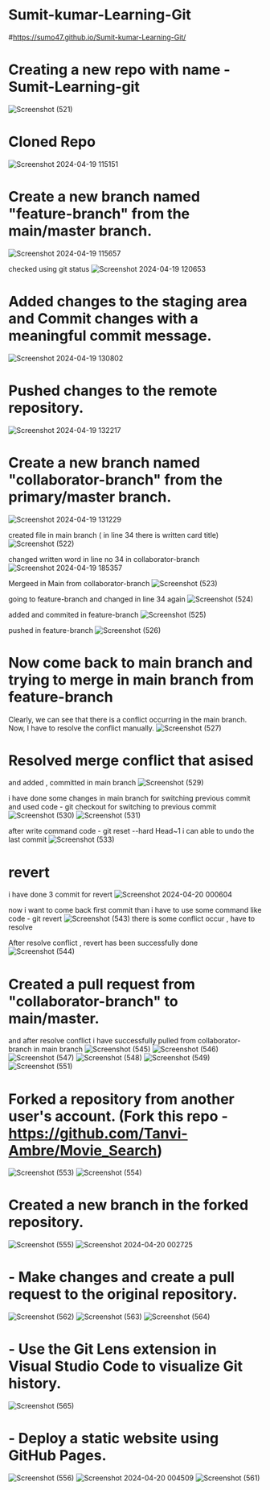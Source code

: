 # Sumit-kumar-Learning-Git

#https://sumo47.github.io/Sumit-kumar-Learning-Git/

# Creating a new repo with name - Sumit-Learning-git
![Screenshot (521)](https://github.com/sumo47/Sumit-kumar-Learning-Git/assets/88192207/dbe5883f-99b5-46d7-87ad-5f27cf5f50e4)


# Cloned Repo
![Screenshot 2024-04-19 115151](https://github.com/sumo47/Sumit-kumar-Learning-Git/assets/88192207/e4bf1903-ed12-45b2-b948-cacc0c9490ce)

#  Create a new branch named "feature-branch" from the main/master branch.
![Screenshot 2024-04-19 115657](https://github.com/sumo47/Sumit-kumar-Learning-Git/assets/88192207/495e6d7f-89e1-4a83-9f09-b20a91ffab71)

checked using git status 
![Screenshot 2024-04-19 120653](https://github.com/sumo47/Sumit-kumar-Learning-Git/assets/88192207/9fc3d70e-6ebe-44e8-bba5-0d32842c3fc7)

#  Added changes to the staging area and Commit changes with a meaningful commit message.
![Screenshot 2024-04-19 130802](https://github.com/sumo47/Sumit-kumar-Learning-Git/assets/88192207/f14e4313-c50c-431f-8d2f-3c1e0c9a37b5)

# Pushed changes to the remote repository.
![Screenshot 2024-04-19 132217](https://github.com/sumo47/Sumit-kumar-Learning-Git/assets/88192207/fc3eca47-b7b2-42b5-be08-f39e356d27ee)


# Create a new branch named "collaborator-branch" from the primary/master branch.
![Screenshot 2024-04-19 131229](https://github.com/sumo47/Sumit-kumar-Learning-Git/assets/88192207/6ae9854f-a8e3-46ca-ab2e-ffb7cf205aa1)

created file in main branch ( in line 34 there is written card title)
![Screenshot (522)](https://github.com/sumo47/Sumit-kumar-Learning-Git/assets/88192207/85af3c7a-edf2-4e09-bf0b-b9cc08ec7fda)

changed written word in line no 34 in collaborator-branch 
![Screenshot 2024-04-19 185357](https://github.com/sumo47/Sumit-kumar-Learning-Git/assets/88192207/489772d3-6c7f-4ed5-9864-b2bd64da4e6d)

Mergeed in Main from collaborator-branch 
![Screenshot (523)](https://github.com/sumo47/Sumit-kumar-Learning-Git/assets/88192207/f4ad45fc-b8df-413d-a109-fa72efdec2cd)

going to feature-branch and changed in line 34 again
![Screenshot (524)](https://github.com/sumo47/Sumit-kumar-Learning-Git/assets/88192207/8f859e9a-fcbd-4eec-80c4-e28c2edfba95)

added and commited in feature-branch
![Screenshot (525)](https://github.com/sumo47/Sumit-kumar-Learning-Git/assets/88192207/27e25dc9-2257-48aa-8ee4-36a9a3e1ccc1)

pushed in feature-branch
![Screenshot (526)](https://github.com/sumo47/Sumit-kumar-Learning-Git/assets/88192207/2df4beee-b569-4ed2-8e31-cbc7bb5861dc)

# Now come back to main branch and trying to merge in main branch from feature-branch
Clearly, we can see that there is a conflict occurring in the main branch. Now, I have to resolve the conflict manually.
![Screenshot (527)](https://github.com/sumo47/Sumit-kumar-Learning-Git/assets/88192207/a6a5d8a7-30ff-4437-b3bf-066f887ecd9c)

# Resolved merge conflict that asised 
and added , committed in main branch
![Screenshot (529)](https://github.com/sumo47/Sumit-kumar-Learning-Git/assets/88192207/c1fbb1f8-60dc-473d-b2c0-ea67fb25879b)

i have done some changes in main branch for switching previous commit
and used code - git checkout <hash> for switching to previous commit
![Screenshot (530)](https://github.com/sumo47/Sumit-kumar-Learning-Git/assets/88192207/af46e677-4983-465f-b20e-0d1ae130aa42)
![Screenshot (531)](https://github.com/sumo47/Sumit-kumar-Learning-Git/assets/88192207/ab64c736-9a58-4bf3-a80d-c4f3b94888a7)


after write command code - git reset --hard Head~1 i can able to undo the last commit
![Screenshot (533)](https://github.com/sumo47/Sumit-kumar-Learning-Git/assets/88192207/dfa3a798-4cc9-4584-882b-6f8308cb4f06)

# revert
i have done 3 commit for revert
![Screenshot 2024-04-20 000604](https://github.com/sumo47/Sumit-kumar-Learning-Git/assets/88192207/7cd1cce1-22c0-479e-8e8a-9f72733efe7e)

now i want to come back first commit than i have to use some command like code - git revert <hash>
![Screenshot (543)](https://github.com/sumo47/Sumit-kumar-Learning-Git/assets/88192207/6d1de340-46aa-4af5-9fe7-b9a32a09c621)
there is some conflict occur , have to resolve

After resolve conflict , revert has been successfully done
![Screenshot (544)](https://github.com/sumo47/Sumit-kumar-Learning-Git/assets/88192207/b2186f9b-3472-46ef-8a72-668f99ec74e2)

# Created a pull request from "collaborator-branch" to main/master.
and after resolve conflict i have successfully pulled from collaborator-branch in main branch
![Screenshot (545)](https://github.com/sumo47/Sumit-kumar-Learning-Git/assets/88192207/25e125c5-e6e7-497b-9f55-ea27c19d2ad7)
![Screenshot (546)](https://github.com/sumo47/Sumit-kumar-Learning-Git/assets/88192207/36b75f88-05c7-46b1-9034-e71d4121f1e3)
![Screenshot (547)](https://github.com/sumo47/Sumit-kumar-Learning-Git/assets/88192207/fe15ed20-27a7-4ad4-abbb-bf56ffcfaf62)
![Screenshot (548)](https://github.com/sumo47/Sumit-kumar-Learning-Git/assets/88192207/1c1e68e9-4e07-4d78-87d4-85e79e00d096)
![Screenshot (549)](https://github.com/sumo47/Sumit-kumar-Learning-Git/assets/88192207/de908d6b-e176-4640-8392-fbb756047a4a)
![Screenshot (551)](https://github.com/sumo47/Sumit-kumar-Learning-Git/assets/88192207/79c5345a-3d9f-4083-b1fc-5504224bbd8f)


# Forked a repository from another user's account. (Fork this repo - https://github.com/Tanvi-Ambre/Movie_Search)
![Screenshot (553)](https://github.com/sumo47/Sumit-kumar-Learning-Git/assets/88192207/1808169e-a3b4-4c21-899a-312fd0c311d0)
![Screenshot (554)](https://github.com/sumo47/Sumit-kumar-Learning-Git/assets/88192207/2eacdb3f-a347-40e3-8e94-283a2b92d691)

# Created a new branch in the forked repository.
![Screenshot (555)](https://github.com/sumo47/Sumit-kumar-Learning-Git/assets/88192207/cc84f0d2-e26a-4559-9e84-8473e22a32ad)
![Screenshot 2024-04-20 002725](https://github.com/sumo47/Sumit-kumar-Learning-Git/assets/88192207/7dc6e9a9-4c42-4b08-8029-b94f2efcdfd1)


# - Make changes and create a pull request to the original repository.
![Screenshot (562)](https://github.com/sumo47/Sumit-kumar-Learning-Git/assets/88192207/56b55ec6-c2ce-420d-97b0-18798e3d01a9)
![Screenshot (563)](https://github.com/sumo47/Sumit-kumar-Learning-Git/assets/88192207/4387f2eb-3c24-4714-91f2-5b75a0c0b869)
![Screenshot (564)](https://github.com/sumo47/Sumit-kumar-Learning-Git/assets/88192207/bf868894-a69e-4c2f-bbb7-8a4c0966142f)

# - Use the Git Lens extension in Visual Studio Code to visualize Git history.
![Screenshot (565)](https://github.com/sumo47/Sumit-kumar-Learning-Git/assets/88192207/c574ac3e-c67c-48f0-b16b-158ee7a1ba30)

# - Deploy a static website using GitHub Pages.
![Screenshot (556)](https://github.com/sumo47/Sumit-kumar-Learning-Git/assets/88192207/a202f9f1-6a7b-4793-8293-75c79d3d9b96)
![Screenshot 2024-04-20 004509](https://github.com/sumo47/Sumit-kumar-Learning-Git/assets/88192207/b5acd077-cc9b-447e-b416-20e94cbe488c)
![Screenshot (561)](https://github.com/sumo47/Sumit-kumar-Learning-Git/assets/88192207/845e46c8-24e7-4c11-b38e-4e125e113189)




















